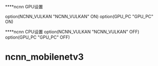 ****ncnn GPU设置

option(NCNN_VULKAN "NCNN_VULKAN" ON)
option(GPU_PC "GPU_PC" ON)

****ncnn CPU设置
option(NCNN_VULKAN "NCNN_VULKAN" OFF)
option(GPU_PC "GPU_PC" OFF)
# ncnn_mobilenetv3
